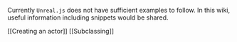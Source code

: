 Currently `Unreal.js` does not have sufficient examples to follow. In this wiki, useful information including snippets would be shared.

[[Creating an actor]]
[[Subclassing]]